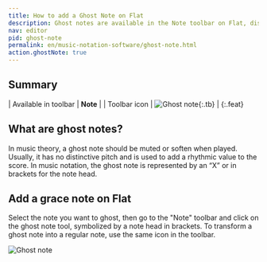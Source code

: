 ```yaml
---
title: How to add a Ghost Note on Flat
description: Ghost notes are available in the Note toolbar on Flat, disocver how to use them
nav: editor
pid: ghost-note
permalink: en/music-notation-software/ghost-note.html
action.ghostNote: true
---
```


## Summary

| Available in toolbar | **Note** |
| Toolbar icon | ![Ghost note](https://prod.flat-cdn.com/img/icons/editorActions/ghost.svg){:.tb} |
{:.feat}

## What are ghost notes?

In music theory, a ghost note should be muted or soften when played. Usually, it has no distinctive pitch and is used to add a rhythmic value to the score. In music notation, the ghost note is represented by an “X” or in brackets for the note head. 

## Add a grace note on Flat

Select the note you want to ghost, then go to the "Note" toolbar and click on the ghost note tool, symbolized by a note head in brackets. To transform a ghost note into a regular note, use the same icon in the toolbar.

![Ghost note](/help/assets/img/editor/ghostnote.gif)

